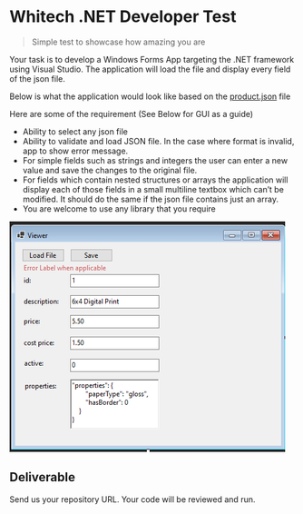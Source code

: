 # Whitech .NET Developer Test

> Simple test to showcase how amazing you are 

Your task is to develop a Windows Forms App targeting the .NET framework using Visual Studio. The application will load the file and display every field of the json file.

Below is what the application would look like based on the [product.json](https://raw.githubusercontent.com/whitechdevs/net-test/master/product.json) file

Here are some of the requirement (See Below for GUI as a guide)
- Ability to select any json file 
- Ability to validate and load JSON file. In the case where format is invalid, app to show error message.
- For simple fields such as strings and integers the user can enter a new value and save the changes to the original file.
- For fields which contain nested structures or arrays the application will display each of those fields in a small multiline textbox which can’t be modified.  It should do the same if the json file contains just an array.
- You are welcome to use any library that you require

![Image of Product Listing](https://raw.githubusercontent.com/whitechdevs/net-test/master/viewer.png)

## Deliverable

Send us your repository URL. Your code will be reviewed and run. 